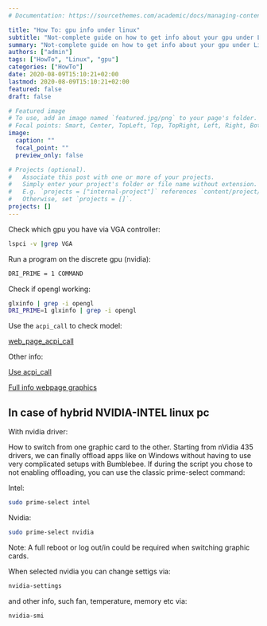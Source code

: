 ```yaml
---
# Documentation: https://sourcethemes.com/academic/docs/managing-content/

title: "How To: gpu info under linux"
subtitle: "Not-complete guide on how to get info about your gpu under Linux."
summary: "Not-complete guide on how to get info about your gpu under Linux."
authors: ["admin"]
tags: ["HowTo", "Linux", "gpu"]
categories: ["HowTo"]
date: 2020-08-09T15:10:21+02:00
lastmod: 2020-08-09T15:10:21+02:00
featured: false
draft: false

# Featured image
# To use, add an image named `featured.jpg/png` to your page's folder.
# Focal points: Smart, Center, TopLeft, Top, TopRight, Left, Right, BottomLeft, Bottom, BottomRight.
image:
  caption: ""
  focal_point: ""
  preview_only: false

# Projects (optional).
#   Associate this post with one or more of your projects.
#   Simply enter your project's folder or file name without extension.
#   E.g. `projects = ["internal-project"]` references `content/project/deep-learning/index.md`.
#   Otherwise, set `projects = []`.
projects: []
---
```


Check which gpu you have via VGA controller:  

```bash
lspci -v |grep VGA
```

Run a program on the discrete gpu (nvidia):  

```bash
DRI_PRIME = 1 COMMAND
```

Check if opengl working:  

```bash
glxinfo | grep -i opengl
DRI_PRIME=1 glxinfo | grep -i opengl
```

Use the `acpi_call` to check model:  

[web_page_acpi_call](http://hybrid-graphics-linux.tuxfamily.org/index.php?title=ACPI_calls)

Other info:  

[Use acpi_call](https://abz89.wordpress.com/2012/11/26/disabling-discrete-gpu-in-most-linux-system/)  

[Full info webpage graphics](https://www.cyberciti.biz/faq/linux-tell-which-graphics-vga-card-installed/)  

## In case of hybrid NVIDIA-INTEL linux pc

With nvidia driver:  

How to switch from one graphic card to the other.
Starting from nVidia 435 drivers, we can finally offload apps like on Windows without having to use very complicated setups with Bumblebee.
If during the script you chose to not enabling offloading, you can use the classic prime-select command:

Intel:

```bash
sudo prime-select intel
```

Nvidia:

```bash
sudo prime-select nvidia
```

Note: A full reboot or log out/in could be required when switching graphic cards.

When selected nvidia you can change settigs via:  

```bash
nvidia-settings
```

and other info, such fan, temperature, memory etc via:  

```bash
nvidia-smi
```

